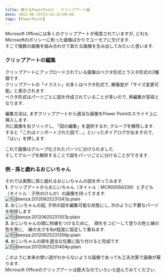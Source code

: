 ```yaml
---
title: 魅せるPowerPoint - クリップアート編
date: 2012-06-25T23:43:32+09:00
tags: [PowerPoint]
---
```


Microsoft Officeには多くのクリップアートが用意されていますが, どれもMicrosoftのポリシーに則った画像ばかりでユーモアに欠けます\.  
そこで複数の画像を組み合わせて新たな画像を生み出してみたいと思います\.

### クリップアートの編集

クリップアートにアップロードされている画像はベクタ形式とラスタ形式の2種類です\.  
クリップアートの「イラスト」の多くはベクタ形式で, 解像度が「サイズ変更可能」と表示されます\.  
ベクタ形式はパーツごとに図を作成されていることが多いので, 再編集が容易となります\.

編集方法は, まずクリップアートから適当な画像をPower Pointのスライド上に挿入します\.  
次に画像を右クリックし, 「図の編集」を選択するか, グループを解除します\.  
すると「これはインポートされた図で\.\.\.」といったダイアログが出ますので, 「はい」を押します\.

これで画像はグループ化されたパーツに分けられました\.  
そしてグループを解除することで図をパーツごとに分けることができます\.

### 例 \- 孫と戯れるおじいちゃん

それでは実際に孫と戯れるおじいちゃんの図を作ってみます\.  
**1\.** クリップアートからおじいちゃん（タイトル：MC900056339）と子ども（タイトル：子供のけんか）の画像を持ってきます\.  
![f:id:ibenza:20120625231347p:plain](/2012/06/25/234332/20120625231347.png)  
**2\.** おじいちゃんの図, 子供の図を編集可能な状態にし, 次のように不要なパーツを削除します\.  
![f:id:ibenza:20120625231357p:plain](/2012/06/25/234332/20120625231357.png)  
**3\.** おじいちゃんの顔に枠線をつけるために,　顔ををコピーして塗りの色と線の色を黒に,　線の太さを8pt程度に設定して重ねます\.  
![f:id:ibenza:20120625231356p:plain](/2012/06/25/234332/20120625231356.png)  
**4\.** おじいちゃんの顔を適当な位置に貼り付けると完成です\.  
![f:id:ibenza:20120625231404p:plain](/2012/06/25/234332/20120625231404.png)

このように本来の使い道がわからないような画像であっても工夫次第で画像が蘇ります\.  
Microsoft Officeのクリップアートは膨大なのでいろいろ遊んでみてください\.

